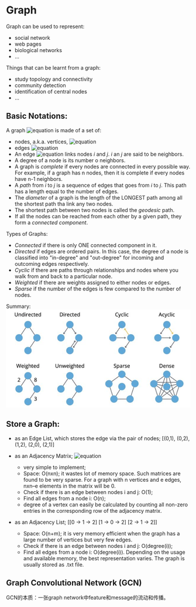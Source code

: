 # Graph
Graph can be used to represent:
* social network
* web pages
* biological networks
* ...

Things that can be learnt from a graph:
* study topology and connectivity
* community detection
* identification of central nodes
* ...

## Basic Notations:
A graph ![equation](http://www.sciweavers.org/tex2img.php?eq=G%3D%28V%2C%20E%29&bc=White&fc=Black&im=jpg&fs=12&ff=arev&edit=0[/img]) is made of a set of:
* nodes, a.k.a. vertices, ![equation](http://www.sciweavers.org/tex2img.php?eq=V%3D1%2C%20...%2C%20n&bc=White&fc=Black&im=jpg&fs=12&ff=arev&edit=0[/img])
* edges ![equation](http://www.sciweavers.org/tex2img.php?eq=E%20%5Csubseteq%20V%20%5Ctimes%20V&bc=White&fc=Black&im=jpg&fs=12&ff=arev&edit=0[/img])
* An edge ![equation](http://www.sciweavers.org/tex2img.php?eq=%28i%2C%20j%29%20%5Cin%20E&bc=White&fc=Black&im=jpg&fs=12&ff=arev&edit=0[/img]) links nodes *i* and *j*. *i* an *j* are said to be neighbors.
* A degree of a node is its number o neighbors.
* A graph is *complete* if every nodes are connected in every possible way. For example, if a graph has n nodes, then it is complete if every nodes have n-1 neighbors.
* A *path* from *i* to *j* is a sequence of edges that goes from *i* to *j*. This path has a length equal to the number of edges.
* The *diameter* of a graph is the length of the LONGEST path among all the shortest path tha link any two nodes.
* The shortest path between two nodes is called the *geodesic* path.
* If all the nodes can be reached from each other by a given path, they form a *connected component*.

Types of Graphs:
* *Connected* if there is only ONE connected component in it.
* *Directed* if edges are ordered pairs. In this case, the degree of a node is classified into "in-degree" and "out-degree" for incoming and outcoming edges respectively.
* *Cyclic* if there are paths through relationships and nodes where you walk from and back to a particular node.
* *Weighted* if there are weights assigned to either nodes or edges.
* *Sparse* if the number of the edges is few compared to the number of nodes. 

Summary:
![Graph Types](graph_types.png)
## Store a Graph:
* as an Edge List, which stores the edge via the pair of nodes;
[(0,1), (0,2), (1,2), (2,0), (2,1)]

* as an Adjacency Matrix;
![equation](http://www.sciweavers.org/tex2img.php?eq=A%20%5Cin%20R%5E%7Bnxn%7D%20%5C%2C%0AA_%7Bij%7D%20%3D%20%20%5Cbegin%7Bcases%7D1%20%26%20%28i%2C%20j%29%20%5Cin%20E%5C%5C0%20%26%20else%5Cend%7Bcases%7D%20%5C%2C%0AA%20%3D%20%20%5Cbegin%7Bpmatrix%7D0%20%26%201%20%26%201%20%5C%5C1%20%26%200%20%26%201%5C%5C%200%20%26%201%20%26%201%20%5Cend%7Bpmatrix%7D&bc=White&fc=Black&im=jpg&fs=12&ff=arev&edit=0[/img])
    * very simple to implement;
    * Space: O(nxn); it wastes lot of memory space. Such matrices are found to be very sparse. For a graph with n vertices and e edges, nxn–e elements in the matrix will be 0.
    * Check if there is an edge between nodes i and j: O(1);
    * Find all edges from a node i: O(n);
    * degree of a vertex can easily be calculated by counting all non-zero entries in the corresponding row of the adjacency matrix.

* as an Adjacency List;
[[0 -> 1 -> 2]
[1 -> 0 -> 2]
[2 -> 1 -> 2]]
    * Space: O(n+m); it is very memory efficient when the graph has a large number of vertices but very few edges.
    * Check if there is an edge between nodes i and j: O(degree(i));
    * Find all edges from a node i: O(degree(i)).
Depending on the usage and available memory, the best representation varies. The graph is usually stored as .txt file.

## Graph Convolutional Network (GCN)
GCN的本质：一张graph network中feature和message的流动和传播。
